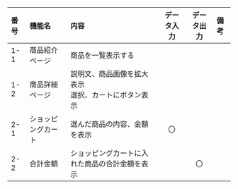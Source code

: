 |番号|機能名|内容|データ入力|データ出力|備考|
|:---|:---|:---|:---:|:---:|:---|
|1-1|商品紹介ページ|商品を一覧表示する||||||
|1-2|商品詳細ページ|説明文、商品画像を拡大表示<br>選択、カートにボタン表示|||||
|2-1|ショッピングカート|選んだ商品の内容、金額を表示|〇||||
|2-2|合計金額|ショッピングカートに入れた商品の合計金額を表示||〇|||
